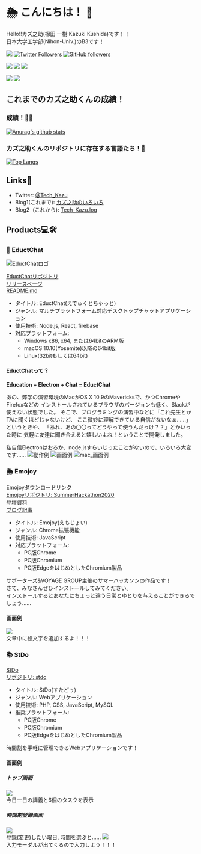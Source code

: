 # 🌦 こんにちは！ 👋
Hello!!カズ之助(櫛田 一樹:Kazuki Kushida)です！！  
日本大学工学部(Nihon-Univ.)のB3です！

![](https://img.shields.io/badge/kazuki19992-PHP%20%7C%20C%20%7C%20HTML%20%7C%20Java%20%7C%20Javascript%20%7C%20React%20%7C%20CSS-brightgreen)
[![Twitter Followers](https://img.shields.io/twitter/follow/Tech_Kazu?color=blue&label=Twitter%20Followers&logoColor=blue&style=flat-square)](https://twitter.com/Tech_Kazu)
[![GitHub followers](https://img.shields.io/github/followers/kazuki19992?color=inactive&label=Github%20Followers)](https://github.com/kazuki19992)

[![](https://img.shields.io/badge/Highschool-passed-brightgreen)](https://ja.wikipedia.org/wiki/%E7%A6%8F%E5%B3%B6%E7%9C%8C%E7%AB%8B%E5%B9%B3%E5%B7%A5%E6%A5%AD%E9%AB%98%E7%AD%89%E5%AD%A6%E6%A0%A1)
[![](https://img.shields.io/badge/University%20-75%25-green)](https://www.nihon-u.ac.jp/)
![](https://img.shields.io/badge/Job%20hunting-running...-inactive)

![](https://img.shields.io/badge/money-ippai%20--%20HOSHIIII!!!!!-critical)
![](https://img.shields.io/badge/Beer%F0%9F%8D%BA-LOVE!!!!-orange)
## これまでのカズ之助くんの成績！
### 成績！💯💮
[![Anurag's github stats](https://github-readme-stats.vercel.app/api?username=kazuki19992&count_private=true&show_icons=true&bg_color=30,e96443,904e95&title_color=fff&text_color=fff&include_all_commits=true)](https://github.com/anuraghazra/github-readme-stats)
### カズ之助くんのリポジトリに存在する言語たち！💬
[![Top Langs](https://github-readme-stats.vercel.app/api/top-langs/?username=kazuki19992&hide=css)](https://github.com/anuraghazra/github-readme-stats)

## Links🔗
- Twitter: [@Tech_Kazu](https://twitter.com/Tech_Kazu)
- Blog1(これまで): [カズ之助のいろいろ](https://kazuki19992.hateblo.jp)
- Blog2（これから): [Tech_Kazu.log](https://kazuki19992.page)

## Products💻🛠

### 💬 EductChat
![EductChatロゴ](https://github.com/kazuki19992/EductChat/blob/master/img/ProjectImage_alpha.png?raw=true)

[EductChatリポジトリ](https://github.com/kazuki19992/EductChat)  
[リリースページ](https://github.com/kazuki19992/EductChat/releases/tag/1.01)  
[README.md](https://github.com/kazuki19992/EductChat/blob/master/README.md)  
- タイトル: EductChat(えでゅくとちゃっと)
- ジャンル: マルチプラットフォーム対応デスクトップチャットアプリケーション
- 使用技術: Node.js, React, firebase
- 対応プラットフォーム:
  - Windows x86, x64, または64bitのARM版
  - macOS 10.10(Yosemite)以降の64bit版
  - Linux(32bitもしくは64bit)
#### EductChatって？
**Education + Electron + Chat = EductChat**

あの、弊学の演習環境のMacがOS X 10.9のMavericksで、かつChromeやFirefoxなどの
インストールされているブラウザのバージョンも低く、Slackが使えない状態でした。
そこで、プログラミングの演習中などに「これ先生とかTAに聞くほどじゃないけど、
ここ微妙に理解できている自信がないなぁ……」というときや、
「あれ、あの〇〇ってどうやって使うんだっけ？？」とかいった時に
気軽に友達に聞き合えると嬉しいよね！ということで開発しました。

私自信Electronはおろか、node.jsすらいじったことがないので、いろいろ大変です……
![動作例](https://github.com/kazuki19992/EductChat/raw/master/GitHub_Image/%E3%83%AA%E3%82%A2%E3%83%AB%E3%82%BF%E3%82%A4%E3%83%A0%E3%83%87%E3%83%BC%E3%82%BF%E3%83%99%E3%83%BC%E3%82%B9.gif)
![画面例](https://github.com/kazuki19992/EductChat/raw/master/GitHub_Image/%E3%81%A4%E3%81%8B%E3%81%84%E3%81%8B%E3%81%9F.gif)
![mac_画面例](https://github.com/kazuki19992/EductChat/blob/master/GitHub_Image/mac_window.png?raw=true)


### 🌦 Emojoy
[Emojoyダウンロードリンク](https://github.com/kazuki19992/SummerHackathon2020/releases/tag/0.01)  
[Emojoyリポジトリ: SummerHackathon2020](https://github.com/kazuki19992/SummerHackathon2020)  
[登壇資料](https://docs.google.com/presentation/d/1yfOMk3lGJ-1GZocnc_HPFeq3Psq0jcTTWf7G3H7uNPY/edit?usp=sharing)   
[ブログ記事](https://kazuki19992.page/003_summerhackathon2020/)
- タイトル: Emojoy(えもじょい)
- ジャンル: Chrome拡張機能
- 使用技術: JavaScript
- 対応プラットフォーム: 
  - PC版Chrome
  - PC版Chromium
  - PC版EdgeをはじめとしたChromium製品
  
サポーターズ&VOYAGE GROUP主催のサマーハッカソンの作品です！  
さて、みなさんぜひインストールしてみてください。  
インストールするとあなたにちょっと違う日常とゆとりを与えることができるでしょう……

#### 画面例
![](https://github.com/kazuki19992/kazuki19992/blob/master/.github/emojoy/emojoy-img1.png?raw=true)  
文章中に絵文字を追加するよ！！！

### 📚 StDo
[StDo](http://stdo-app.net/)  
[リポジトリ: stdo](https://github.com/kazuki19992/stdo)  
- タイトル: StDo(すたどぅ)
- ジャンル: Webアプリケーション
- 使用技術: PHP, CSS, JavaScript, MySQL
- 推奨プラットフォーム: 
  - PC版Chrome
  - PC版Chromium
  - PC版EdgeをはじめとしたChromium製品
  
時間割を手軽に管理できるWebアプリケーションです！

#### 画面例
##### トップ画面
![](https://github.com/kazuki19992/kazuki19992/blob/master/.github/stdo/stdo-img1.png?raw=true)  
今日一日の講義と6個のタスクを表示

##### 時間割登録画面
![](https://github.com/kazuki19992/kazuki19992/blob/master/.github/stdo/stdo-img2.png?raw=true)  
登録(変更)したい曜日, 時間を選ぶと……
![](https://github.com/kazuki19992/kazuki19992/blob/master/.github/stdo/stdo-img3.png?raw=true)  
入力モーダルが出てくるので入力しよう！！！

<!--
**kazuki19992/kazuki19992** is a ✨ _special_ ✨ repository because its `README.md` (this file) appears on your GitHub profile.

Here are some ideas to get you started:

- 🔭 I’m currently working on ...
- 🌱 I’m currently learning ...
- 👯 I’m looking to collaborate on ...
- 🤔 I’m looking for help with ...
- 💬 Ask me about ...
- 📫 How to reach me: ...
- 😄 Pronouns: ...
- ⚡ Fun fact: ...
-->
